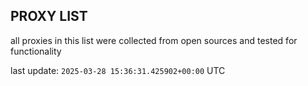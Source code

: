 ## PROXY LIST

all proxies in this list were collected from open sources and tested for functionality

last update: `2025-03-28 15:36:31.425902+00:00` UTC